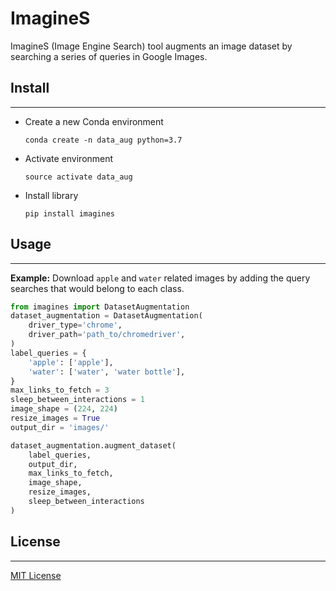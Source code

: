 
# ImagineS

ImagineS (Image Engine Search) tool augments an image dataset by searching a series of queries in Google Images.

## Install

---

* Create a new Conda environment

    `conda create -n data_aug python=3.7`

* Activate environment

    `source activate data_aug`

* Install library

    `pip install imagines`

## Usage

---

**Example:** Download `apple` and `water` related images by adding the query searches that would belong to each class.

```python
from imagines import DatasetAugmentation
dataset_augmentation = DatasetAugmentation(
    driver_type='chrome',
    driver_path='path_to/chromedriver',
)
label_queries = {
    'apple': ['apple'],
    'water': ['water', 'water bottle'],
}
max_links_to_fetch = 3
sleep_between_interactions = 1
image_shape = (224, 224)
resize_images = True
output_dir = 'images/'

dataset_augmentation.augment_dataset(
    label_queries,
    output_dir,
    max_links_to_fetch,
    image_shape,
    resize_images,
    sleep_between_interactions
)
```

## License

---

[MIT License](LICENSE)